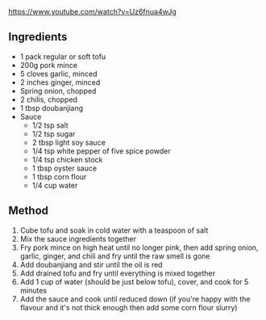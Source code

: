 https://www.youtube.com/watch?v=Uz6fnua4wJg

## Ingredients

- 1 pack regular or soft tofu
- 200g pork mince
- 5 cloves garlic, minced
- 2 inches ginger, minced
- Spring onion, chopped
- 2 chilis, chopped
- 1 tbsp doubanjiang
- Sauce
	- 1/2 tsp salt
	- 1/2 tsp sugar
	- 2 tbsp light soy sauce
	- 1/4 tsp white pepper of five spice powder
	- 1/4 tsp chicken stock
	- 1 tbsp oyster sauce
	- 1 tbsp corn flour
	- 1/4 cup water

## Method

1) Cube tofu and soak in cold water with a teaspoon of salt
2) Mix the sauce ingredients together
3) Fry pork mince on high heat until no longer pink, then add spring onion, garlic, ginger, and chili and fry until the raw smell is gone
4) Add doubanjiang and stir until the oil is red
5) Add drained tofu and fry until everything is mixed together
6) Add 1 cup of water (should be just below tofu), cover, and cook for 5 minutes
7) Add the sauce and cook until reduced down (if you're happy with the flavour and it's not thick enough then add some corn flour slurry)